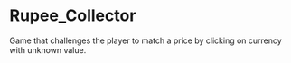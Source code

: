 # Rupee_Collector
Game that challenges the player to match a price by clicking on currency with unknown value.
